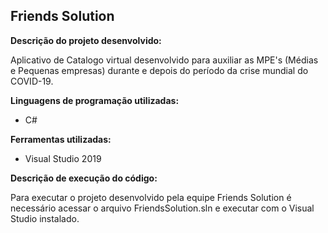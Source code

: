 ## Friends Solution
**Descrição do projeto desenvolvido:** 

Aplicativo de Catalogo virtual desenvolvido para auxiliar as MPE's (Médias e Pequenas empresas) durante e depois do período da crise mundial do COVID-19.

**Linguagens de programação utilizadas:**
- C#


**Ferramentas utilizadas:**
- Visual Studio 2019

**Descrição de execução do código:** 

Para executar o projeto desenvolvido pela equipe Friends Solution é necessário acessar o arquivo FriendsSolution.sln e executar com o Visual Studio instalado.
